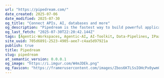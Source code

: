 ```yaml
---
url: "https://pipedream.com/"
date_created: 2025-07-06
date_modified: 2025-07-30
og_title: "Connect APIs, AI, databases and more"
og_description: "Pipedream is the fastest way to build powerful applications that connect all the services in your stack, with code-level control when you need it and no code when you don't."
og_last_fetch: "2025-07-30T22:20:42.144Z"
tags: [Agentic-Workspaces, Agentic-AI, AI-Toolkit, Data-Pipelines, IPaaS, Integration-Platforms, AI-Native, Check-It-Out]
site_uuid: 705d6891-2523-4905-aee7-c4aa5d97921a
publish: true
title: Pipedream
slug: pipedream
at_semantic_version: 0.0.0.1
og_image: "https://i.imgur.com/W4mJDEk.png"
og_favicon: "https://framerusercontent.com/images/Zbos6KTLSsIOHcPx0ywm0Z06I.png"
---
```



